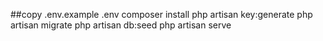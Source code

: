 ##copy .env.example .env
composer install
php artisan key:generate
php artisan migrate 
php artisan db:seed
php artisan serve

